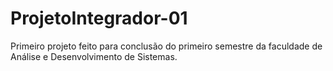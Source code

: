 # ProjetoIntegrador-01
Primeiro projeto feito para conclusão do primeiro semestre da faculdade de Análise e Desenvolvimento de Sistemas.
